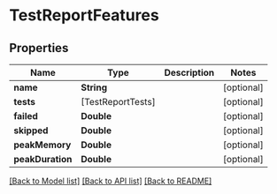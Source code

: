 # TestReportFeatures

## Properties
Name | Type | Description | Notes
------------ | ------------- | ------------- | -------------
**name** | **String** |  | [optional] 
**tests** | [TestReportTests] |  | [optional] 
**failed** | **Double** |  | [optional] 
**skipped** | **Double** |  | [optional] 
**peakMemory** | **Double** |  | [optional] 
**peakDuration** | **Double** |  | [optional] 

[[Back to Model list]](../README.md#documentation-for-models) [[Back to API list]](../README.md#documentation-for-api-endpoints) [[Back to README]](../README.md)


